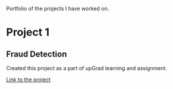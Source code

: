 
Portfolio of the projects I have worked on.

# Project 1

## Fraud Detection

Created this project as a part of upGrad learning and assignment.

[Link to the project](https://github.com/khyatidesai09/fraud_detection)
